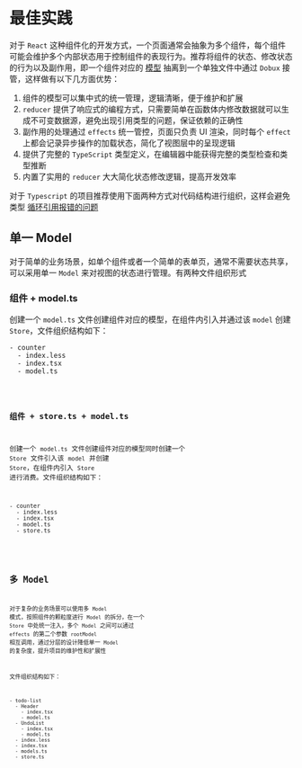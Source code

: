 # 最佳实践

对于 `React` 这种组件化的开发方式，一个页面通常会抽象为多个组件，每个组件可能会维护多个内部状态用于控制组件的表现行为。推荐将组件的状态、修改状态的行为以及副作用，即一个组件对应的 [模型]() 抽离到一个单独文件中通过 `Dobux` 接管，这样做有以下几方面优势：

1. 组件的模型可以集中式的统一管理，逻辑清晰，便于维护和扩展
2. `reducer` 提供了响应式的编程方式，只需要简单在函数体内修改数据就可以生成不可变数据源，避免出现引用类型的问题，保证依赖的正确性
3. 副作用的处理通过 `effects` 统一管控，页面只负责 UI 渲染，同时每个 `effect` 上都会记录异步操作的加载状态，简化了视图层中的呈现逻辑
4. 提供了完整的 `TypeScript` 类型定义，在编辑器中能获得完整的类型检查和类型推断
5. 内置了实用的 `reducer` 大大简化状态修改逻辑，提高开发效率

<Alert>对于 `Typescript` 的项目推荐使用下面两种方式对代码结构进行组织，这样会避免类型 [循环引用报错的问题](/guide/faq#实例化-store-时为什么要对-model-进行循环引用？)</Alert>

## 单一 Model

对于简单的业务场景，如单个组件或者一个简单的表单页，通常不需要状态共享，可以采用单一 `Model` 来对视图的状态进行管理。有两种文件组织形式

### 组件 + model.ts

创建一个 `model.ts` 文件创建组件对应的模型，在组件内引入并通过该 `model` 创建 `Store`，文件组织结构如下：

```
- counter
  - index.less
  - index.tsx
  - model.ts
```

<code src="../demos/counter/hooks/index.tsx"  />

### 组件 + store.ts + model.ts

创建一个 `model.ts` 文件创建组件对应的模型同时创建一个 `Store` 文件引入该 `model` 并创建 `Store`，在组件内引入 `Store` 进行消费。文件组织结构如下：

```
- counter
  - index.less
  - index.tsx
  - model.ts
  - store.ts
```

<code src="../demos/counter/hooks2/index.tsx"  />

## 多 Model

对于复杂的业务场景可以使用多 `Model` 模式，按照组件的颗粒度进行 `Model` 的拆分，在一个 `Store` 中处统一注入，多个 `Model` 之间可以通过 `effects` 的第二个参数 `rootModel` 相互调用，通过分层的设计降低单一 `Model` 的复杂度，提升项目的维护性和扩展性

文件组织结构如下：

```
- todo-list
  - Header
    - index.tsx
    - model.ts
  - UndoList
    - index.tsx
    - model.ts
  - index.less
  - index.tsx
  - models.ts
  - store.ts
```

<code src="../demos/todo-list/index.tsx"  />
